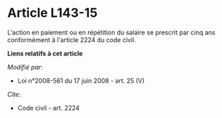 # Article L143-15

L'action en paiement ou en répétition du salaire se prescrit par cinq ans conformément à l'article 2224 du code civil.

**Liens relatifs à cet article**

_Modifié par_:

  - Loi n°2008-561 du 17 juin 2008 - art. 25 (V)

_Cite_:

  - Code civil - art. 2224
